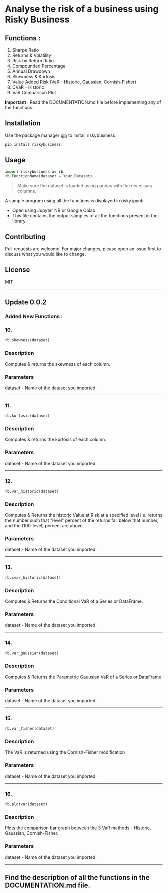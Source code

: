 # Analyse the risk of a business using Risky Business

## Functions :
1. Sharpe Ratio
2. Returns & Volatility
3. Risk by Return Ratio
4. Compounded Percentage
5. Annual Drawdown
6. Skewness & Kurtosis
7. Value Added Risk (VaR - Historic, Gaussian, Cornish-Fisher)
8. CVaR - Historic
9. VaR Comparison Plot

**Important** : Read the DOCUMENTATION.md file before implementing any of the functions.

## Installation  

Use the package manager [pip](https://pip.pypa.io/en/stable/) to install riskybusiness

```bash
pip install riskybusiness
```

## Usage

```python
import riskybusiness as rb
rb.FunctionName(dataset = Your_Dataset)
```
> Make sure the dataset is loaded using pandas with the necessary columns.

A sample program using all the functions is displayed in risky.ipynb
 - Open using Jupyter NB or Google Colab
 - This file contains the output samples of all the functions present in the library.

## Contributing
Pull requests are welcome. For major changes, please open an issue first to discuss what you would like to change.

## License
[MIT](https://choosealicense.com/licenses/mit/)

--------------------------------------------------------------------

## Update 0.0.2

### Added New Functions : 

### 10.
```python
rb.skewness(dataset)
```
### Description
Computes & returns the skewness of each column.

### Parameters
dataset - Name of the dataset you imported.

--------------------------------------------------------------------

### 11.
```python
rb.kurtosis(dataset)
```
### Description
Computes & returns the kurtosis of each column.

### Parameters
dataset - Name of the dataset you imported.

--------------------------------------------------------------------

### 12.
```python
rb.var_historic(dataset)
```
### Description
Computes & Returns the historic Value at Risk at a specified level
i.e. returns the number such that "level" percent of the returns
fall below that number, and the (100-level) percent are above.

### Parameters
dataset - Name of the dataset you imported.

--------------------------------------------------------------------

### 13.
```python
rb.cvar_historic(dataset)
```
### Description
Computes & Returns the Conditional VaR of a Series or DataFrame.

### Parameters
dataset - Name of the dataset you imported.

--------------------------------------------------------------------

### 14.
```python
rb.var_gaussian(dataset)
```
### Description
Computes & Returns the Parametric Gauusian VaR of a Series or DataFrame

### Parameters
dataset - Name of the dataset you imported.

--------------------------------------------------------------------

### 15.
```python
rb.var_fisher(dataset)
```
### Description
The VaR is returned using the Cornish-Fisher modification

### Parameters
dataset - Name of the dataset you imported.

--------------------------------------------------------------------

### 16.
```python
rb.plotvar(dataset)
```
### Description
Plots the comparison bar graph between the 3 VaR methods - Historic, Gaussian, Cornish-Fisher.

### Parameters
dataset - Name of the dataset you imported.

---------------------------------------------------------------

## Find the description of all the functions in the DOCUMENTATION.md file. 
